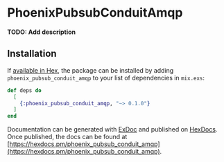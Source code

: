 # PhoenixPubsubConduitAmqp

**TODO: Add description**

## Installation

If [available in Hex](https://hex.pm/docs/publish), the package can be installed
by adding `phoenix_pubsub_conduit_amqp` to your list of dependencies in `mix.exs`:

```elixir
def deps do
  [
    {:phoenix_pubsub_conduit_amqp, "~> 0.1.0"}
  ]
end
```

Documentation can be generated with [ExDoc](https://github.com/elixir-lang/ex_doc)
and published on [HexDocs](https://hexdocs.pm). Once published, the docs can
be found at [https://hexdocs.pm/phoenix_pubsub_conduit_amqp](https://hexdocs.pm/phoenix_pubsub_conduit_amqp).

